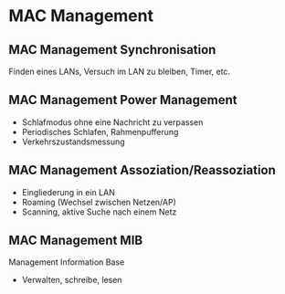 # MAC Management

## MAC Management Synchronisation

Finden eines LANs, Versuch im LAN zu bleiben, Timer, etc.

## MAC Management Power Management

- Schlafmodus ohne eine Nachricht zu verpassen
- Periodisches Schlafen, Rahmenpufferung
- Verkehrszustandsmessung

## MAC Management Assoziation/Reassoziation

- Eingliederung in ein LAN
- Roaming (Wechsel zwischen Netzen/AP)
- Scanning, aktive Suche nach einem Netz

## MAC Management MIB 

Management Information Base

- Verwalten, schreibe, lesen
